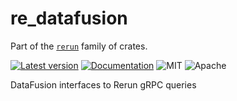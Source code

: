 # re_datafusion

Part of the [`rerun`](https://github.com/rerun-io/rerun) family of crates.

[![Latest version](https://img.shields.io/crates/v/re_datafusion.svg)](https://crates.io/crates/re_datafusion?speculative-link)
[![Documentation](https://docs.rs/re_datafusion/badge.svg)](https://docs.rs/re_datafusion?speculative-link)
![MIT](https://img.shields.io/badge/license-MIT-blue.svg)
![Apache](https://img.shields.io/badge/license-Apache-blue.svg)

DataFusion interfaces to Rerun gRPC queries

